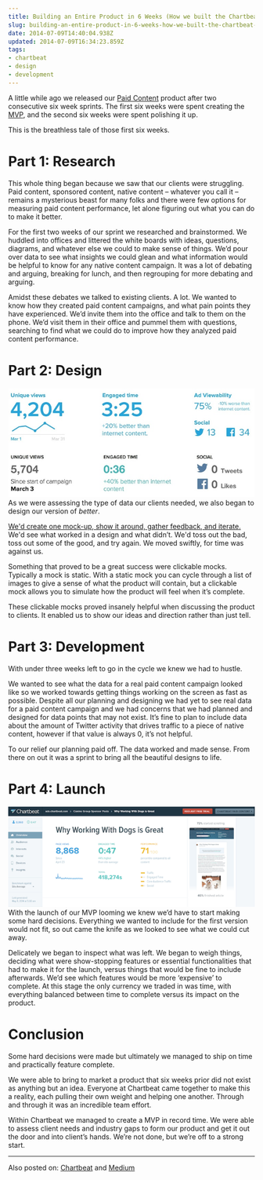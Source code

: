```yaml
---
title: Building an Entire Product in 6 Weeks (How we built the Chartbeat Paid Content Tool)
slug: building-an-entire-product-in-6-weeks-how-we-built-the-chartbeat-paid-content-tool
date: 2014-07-09T14:40:04.938Z
updated: 2014-07-09T16:34:23.859Z
tags:
- chartbeat
- design
- development
---
```


A little while ago we released our [Paid Content](https://chartbeat.com/publishing/for-adsales/paid-content) product after two consecutive six week sprints.  The first six weeks were spent creating the [MVP](http://en.wikipedia.org/wiki/Minimum_viable_product), and the second six weeks were spent polishing it up.

This is the breathless tale of those first six weeks.


#  Part 1: Research

This whole thing began because we saw that our clients were struggling. Paid content, sponsored content, native content – whatever you call it – remains a mysterious beast for many folks and there were few options for measuring paid content performance, let alone figuring out what you can do to make it better.

For the first two weeks of our sprint we researched and brainstormed. We huddled into offices and littered the white boards with ideas, questions, diagrams, and whatever else we could to make sense of things. We’d pour over data to see what insights we could glean and what information would be helpful to know for any native content campaign. It was a lot of debating and arguing, breaking for lunch, and then regrouping for more debating and arguing.

Amidst these debates we talked to existing clients. A lot. We wanted to know how they created paid content campaigns, and what pain points they have experienced. We’d invite them into the office and talk to them on the phone. We’d visit them in their office and pummel them with questions, searching to find what we could do to improve how they analyzed paid content performance.


# Part 2: Design
![](/images/posts/2014/Jul/design.jpg)
As we were assessing the type of data our clients needed, we also began to design our version of *better*.

[We'd create one mock-up, show it around, gather feedback, and iterate. ](http://tomgermeau.com/2014/02/how-designers-can-create-interactive-prototypes-with-illustrator/) We'd see what worked in a design and what didn’t.  We'd toss out the bad, toss out some of the good, and try again.  We moved swiftly, for time was against us.

Something that proved to be a great success were clickable mocks. Typically a mock is static. With a static mock you can cycle through a list of images to give a sense of what the product will contain, but a clickable mock allows you to simulate how the product will feel when it’s complete.

These clickable mocks proved insanely helpful when discussing the product to clients. It enabled us to show our ideas and direction rather than just tell.

# Part 3: Development

With under three weeks left to go in the cycle we knew we had to hustle.

We wanted to see what the data for a real paid content campaign looked like so we worked towards getting things working on the screen as fast as possible. Despite all our planning and designing we had yet to see real data for a paid content campaign and we had concerns that we had planned and designed for data points that may not exist. It’s fine to plan to include data about the amount of Twitter activity that drives traffic to a piece of native content, however if that value is always 0, it’s not helpful.

To our relief our planning paid off. The data worked and made sense. From there on out it was a sprint to bring all the beautiful designs to life.

# Part 4: Launch
![](/images/posts/2014/Jul/launch.png)
With the launch of our MVP looming we knew we’d have to start making some hard decisions. Everything we wanted to include for the first version would not fit, so out came the knife as we looked to see what we could cut away.

Delicately we began to inspect what was left. We began to weigh things, deciding what were show-stopping features or essential functionalities that had to make it for the launch, versus things that would be fine to include afterwards. We’d see which features would be more ‘expensive’ to complete. At this stage the only currency we traded in was time, with everything balanced between time to complete versus its impact on the product.

# Conclusion

Some hard decisions were made but ultimately we managed to ship on time and practically feature complete.

We were able to bring to market a product that six weeks prior did not exist as anything but an idea. Everyone at Chartbeat came together to make this a reality, each pulling their own weight and helping one another. Through and through it was an incredible team effort.

Within Chartbeat we managed to create a MVP in record time. We were able to assess client needs and industry gaps to form our product and get it out the door and into client’s hands. We’re not done, but we’re off to a strong start.

---

Also posted on: [Chartbeat](http://chart.bt/1jpEDFo ) and [Medium](https://medium.com/@hswolff/building-an-entire-product-in-6-weeks-how-we-built-the-chartbeat-paid-content-tool-1b27b46ff11b)
